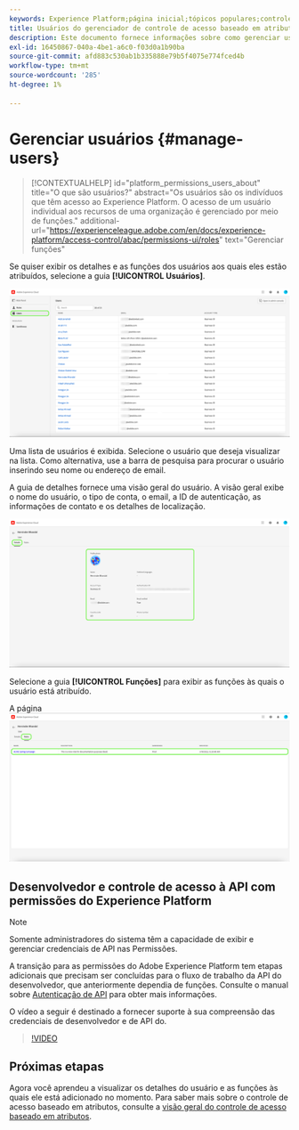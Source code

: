 ```yaml
---
keywords: Experience Platform;página inicial;tópicos populares;controle de acesso;controle de acesso baseado em atributo;;home;popular topics;access control;attribute-based access control;ABAC
title: Usuários do gerenciador de controle de acesso baseado em atributos
description: Este documento fornece informações sobre como gerenciar usuários e grupos de usuários por meio da interface de Permissões no Adobe Experience Cloud
exl-id: 16450867-040a-4be1-a6c0-f03d0a1b90ba
source-git-commit: afd883c530ab1b335888e79b5f4075e774fced4b
workflow-type: tm+mt
source-wordcount: '285'
ht-degree: 1%

---
```


# Gerenciar usuários {#manage-users}

>[!CONTEXTUALHELP]
>id="platform_permissions_users_about"
>title="O que são usuários?"
>abstract="Os usuários são os indivíduos que têm acesso ao Experience Platform. O acesso de um usuário individual aos recursos de uma organização é gerenciado por meio de funções."
>additional-url="https://experienceleague.adobe.com/en/docs/experience-platform/access-control/abac/permissions-ui/roles" text="Gerenciar funções"

Se quiser exibir os detalhes e as funções dos usuários aos quais eles estão atribuídos, selecione a guia **[!UICONTROL Usuários]**.

![Página de usuários exibida com a guia [!UICONTROL Usuários] destacada.](../../images/flac-ui/flac-users-tab.png)

Uma lista de usuários é exibida. Selecione o usuário que deseja visualizar na lista. Como alternativa, use a barra de pesquisa para procurar o usuário inserindo seu nome ou endereço de email.

A guia de detalhes fornece uma visão geral do usuário. A visão geral exibe o nome do usuário, o tipo de conta, o email, a ID de autenticação, as informações de contato e os detalhes de localização.

![Página de detalhes do usuário com a guia [!UICONTROL Detalhes] e o perfil de usuário destacado.](../../images/flac-ui/flac-users-details.png)

Selecione a guia **[!UICONTROL Funções]** para exibir as funções às quais o usuário está atribuído.

A página ![Funções foi exibida com a guia [!UICONTROL Funções] e a função destacada.](../../images/flac-ui/flac-users-roles.png)

## Desenvolvedor e controle de acesso à API com permissões do Experience Platform

>[!NOTE]
>
>Somente administradores do sistema têm a capacidade de exibir e gerenciar credenciais de API nas Permissões.

A transição para as permissões do Adobe Experience Platform tem etapas adicionais que precisam ser concluídas para o fluxo de trabalho da API do desenvolvedor, que anteriormente dependia de funções. Consulte o manual sobre [Autenticação de API](../../../landing/api-authentication.md) para obter mais informações.

O vídeo a seguir é destinado a fornecer suporte à sua compreensão das credenciais de desenvolvedor e de API do.

>[!VIDEO](https://video.tv.adobe.com/v/3426407/?learn=on)

## Próximas etapas

Agora você aprendeu a visualizar os detalhes do usuário e as funções às quais ele está adicionado no momento. Para saber mais sobre o controle de acesso baseado em atributos, consulte a [visão geral do controle de acesso baseado em atributos](../overview.md).
